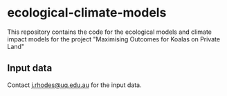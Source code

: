 # ecological-climate-models
This repository contains the code for the ecological models and climate impact models for the project "Maximising Outcomes for Koalas on Private Land"

## Input data
Contact j.rhodes@uq.edu.au for the input data.
